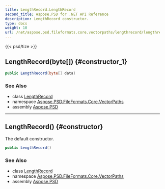 ```yaml
---
title: LengthRecord.LengthRecord
second_title: Aspose.PSD for .NET API Reference
description: LengthRecord constructor. 
type: docs
weight: 10
url: /net/aspose.psd.fileformats.core.vectorpaths/lengthrecord/lengthrecord/
---
```

{{< psd/tize >}}
## LengthRecord(byte[]) {#constructor_1}

```csharp
public LengthRecord(byte[] data)
```

### See Also

* class [LengthRecord](../)
* namespace [Aspose.PSD.FileFormats.Core.VectorPaths](../../lengthrecord/)
* assembly [Aspose.PSD](../../../)

---

## LengthRecord() {#constructor}

The default constructor.

```csharp
public LengthRecord()
```

### See Also

* class [LengthRecord](../)
* namespace [Aspose.PSD.FileFormats.Core.VectorPaths](../../lengthrecord/)
* assembly [Aspose.PSD](../../../)



